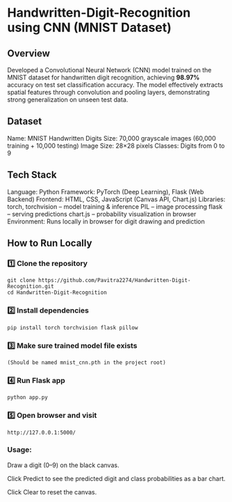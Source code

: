 # Handwritten-Digit-Recognition using CNN (MNIST Dataset)

## Overview

Developed a Convolutional Neural Network (CNN) model trained on the MNIST dataset for handwritten digit recognition, achieving <strong>98.97%</strong> accuracy on test set classification accuracy. The model effectively extracts spatial features through convolution and pooling layers, demonstrating strong generalization on unseen test data.

## Dataset

Name: MNIST Handwritten Digits
Size: 70,000 grayscale images (60,000 training + 10,000 testing)
Image Size: 28×28 pixels
Classes: Digits from 0 to 9

## Tech Stack

Language: Python
Framework: PyTorch (Deep Learning), Flask (Web Backend)
Frontend: HTML, CSS, JavaScript (Canvas API, Chart.js)
Libraries:
torch, torchvision – model training & inference
PIL – image processing
flask – serving predictions
chart.js – probability visualization in browser
Environment: Runs locally in browser for digit drawing and prediction

## How to Run Locally

### 1️⃣ Clone the repository

    git clone https://github.com/Pavitra2274/Handwritten-Digit-Recognition.git
    cd Handwritten-Digit-Recognition

### 2️⃣ Install dependencies

    pip install torch torchvision flask pillow

### 3️⃣ Make sure trained model file exists

    (Should be named mnist_cnn.pth in the project root)

### 4️⃣ Run Flask app

    python app.py

### 5️⃣ Open browser and visit

    http://127.0.0.1:5000/

### Usage:

Draw a digit (0–9) on the black canvas.

Click Predict to see the predicted digit and class probabilities as a bar chart.

Click Clear to reset the canvas.
